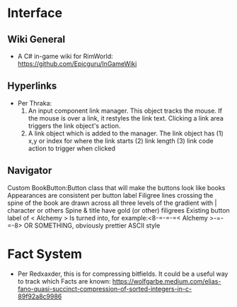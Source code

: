 ﻿# Interface
## Wiki General

- A C# in-game wiki for RimWorld: https://github.com/Epicguru/InGameWiki

## Hyperlinks
- Per Thraka:
	1. An input component link manager. This object tracks the mouse. If the mouse is over a link, it restyles the link text. Clicking a link area triggers the link object's action.
	2. A link object which is added to the manager. The link object has (1) x,y or index for where the link starts (2) link length (3) link code action to trigger when clicked

## Navigator

Custom BookButton:Button class that will make the buttons look like books
	Appearances are consistent per button label
	Filigree lines crossing the spine of the book are drawn across all three levels of the gradient with | character or others
	Spine & title have gold (or other) filigrees
		Existing button label of	<         Alchemy        >
		Is turned into, for example:<8-=-=-=< Alchemy >-=-=-8>
			OR SOMETHING, obviously prettier ASCII style

# Fact System
- Per Redxaxder, this is for compressing bitfields. It could be a useful way to track which Facts are known: https://wolfgarbe.medium.com/elias-fano-quasi-succinct-compression-of-sorted-integers-in-c-89f92a8c9986
